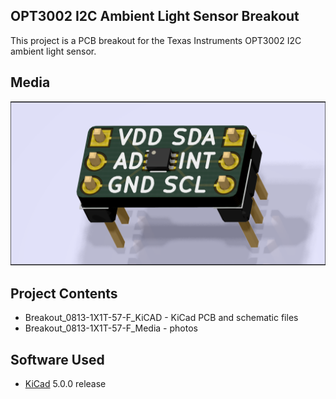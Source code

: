 ## OPT3002 I2C Ambient Light Sensor Breakout

This project is a PCB breakout for the Texas Instruments OPT3002 I2C ambient light sensor.

## Media
![3D Rendering](Breakout_OPT3002_Media/Breakout_OPT3002_Render.png?raw=true)

## Project Contents
-  Breakout_0813-1X1T-57-F_KiCAD - KiCad PCB and schematic files
-  Breakout_0813-1X1T-57-F_Media - photos

## Software Used
- [KiCad](http://kicad-pcb.org/) 5.0.0 release
